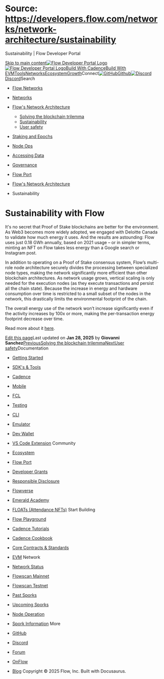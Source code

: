 # Source: https://developers.flow.com/networks/network-architecture/sustainability




Sustainability | Flow Developer Portal





[Skip to main content](#__docusaurus_skipToContent_fallback)[![Flow Developer Portal Logo](/img/flow-docs-logo-dark.png)![Flow Developer Portal Logo](/img/flow-docs-logo-light.png)](/)[Build With Cadence](/build/flow)[Build With EVM](/evm/about)[Tools](/tools/flow-cli)[Networks](/networks/flow-networks)[Ecosystem](/ecosystem)[Growth](/growth)Connect[![GitHub]()Github](https://github.com/onflow)[![Discord]()Discord](https://discord.gg/flow)Search

* [Flow Networks](/networks/flow-networks)
* [Networks](/networks)
* [Flow's Network Architecture](/networks/network-architecture)
  + [Solving the blockchain trilemma](/networks/network-architecture/solving-blockchain-trilemma)
  + [Sustainability](/networks/network-architecture/sustainability)
  + [User safety](/networks/network-architecture/user-safety)
* [Staking and Epochs](/networks/staking)
* [Node Ops](/networks/node-ops)
* [Accessing Data](/networks/access-onchain-data)
* [Governance](/networks/governance)
* [Flow Port](/networks/flow-port)


* [Flow's Network Architecture](/networks/network-architecture)
* Sustainability
# Sustainability with Flow

It's no secret that Proof of Stake blockchains are better for the environment.
As Web3 becomes more widely adopted, we engaged with Deloitte Canada to validate how much energy it uses.
And the results are astounding: Flow uses just 0.18 GWh annually, based on 2021 usage – or in simpler terms, minting an NFT on Flow takes less energy than a Google search or Instagram post.

In addition to operating on a Proof of Stake consensus system, Flow’s multi-role node architecture securely divides the processing between specialized node types, making the network significantly more efficient than other blockchain architectures.
As network usage grows, vertical scaling is only needed for the execution nodes (as they execute transactions and persist all the chain state).
Because the increase in energy and hardware consumption over time is restricted to a small subset of the nodes in the network, this drastically limits the environmental footprint of the chain.

The overall energy use of the network won’t increase significantly even if the activity increases by 100x or more, making the per-transaction energy footprint decrease over time.

Read more about it [here](https://flow.com/post/flow-blockchain-sustainability-energy-deloitte-report-nft).

[Edit this page](https://github.com/onflow/docs/tree/main/docs/networks/network-architecture/sustainability.md)Last updated on **Jan 28, 2025** by **Giovanni Sanchez**[PreviousSolving the blockchain trilemma](/networks/network-architecture/solving-blockchain-trilemma)[NextUser safety](/networks/network-architecture/user-safety)Documentation

* [Getting Started](/build/getting-started/contract-interaction)
* [SDK's & Tools](/tools)
* [Cadence](https://cadence-lang.org/docs/)
* [Mobile](/build/guides/mobile/overview)
* [FCL](/tools/clients/fcl-js)
* [Testing](/build/smart-contracts/testing)
* [CLI](/tools/flow-cli)
* [Emulator](/tools/emulator)
* [Dev Wallet](https://github.com/onflow/fcl-dev-wallet)
* [VS Code Extension](/tools/vscode-extension)
Community

* [Ecosystem](/ecosystem)
* [Flow Port](https://port.onflow.org/)
* [Developer Grants](https://github.com/onflow/developer-grants)
* [Responsible Disclosure](https://flow.com/flow-responsible-disclosure)
* [Flowverse](https://www.flowverse.co/)
* [Emerald Academy](https://academy.ecdao.org/)
* [FLOATs (Attendance NFTs)](https://floats.city/)
Start Building

* [Flow Playground](https://play.flow.com/)
* [Cadence Tutorials](https://cadence-lang.org/docs/tutorial/first-steps)
* [Cadence Cookbook](https://open-cadence.onflow.org)
* [Core Contracts & Standards](/build/core-contracts)
* [EVM](/evm/about)
Network

* [Network Status](https://status.onflow.org/)
* [Flowscan Mainnet](https://flowdscan.io/)
* [Flowscan Testnet](https://testnet.flowscan.io/)
* [Past Sporks](/networks/node-ops/node-operation/past-sporks)
* [Upcoming Sporks](/networks/node-ops/node-operation/upcoming-sporks)
* [Node Operation](/networks/node-ops)
* [Spork Information](/networks/node-ops/node-operation/spork)
More

* [GitHub](https://github.com/onflow)
* [Discord](https://discord.gg/flow)
* [Forum](https://forum.onflow.org/)
* [OnFlow](https://onflow.org/)
* [Blog](https://flow.com/blog)
Copyright © 2025 Flow, Inc. Built with Docusaurus.

